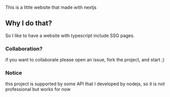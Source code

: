 This is a little website that made with nextjs

## Why I do that?

So I like to have a website with typescript include SSG pages.

### Collaboration?
if you want to collaborate please open an issue, fork the project, and start ;)

### Notice
this project is supported by some API that I developed by nodejs, so it is not professional but works for now
